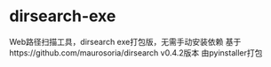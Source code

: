 # dirsearch-exe
Web路径扫描工具，dirsearch exe打包版，无需手动安装依赖
基于https://github.com/maurosoria/dirsearch v0.4.2版本
由pyinstaller打包
